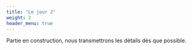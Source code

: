 ```yaml
---
title: "Le jour J"
weight: 2
header_menu: true
---
```


Partie en construction, nous transmettrons les détails dès que possible.
